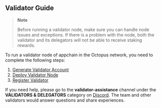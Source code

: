 ## Validator Guide

> **Note**
>
> Before running a validator node, make sure you can handle node issues and exceptions. If there is a problem with the node, both the validator and its delegators will not be able to receive staking rewards.

To run a validator node of appchain in the Octopus network, you need to complete the following steps:

1. [Generate Validator Account](./validator-generate-keys.md)
2. [Deploy Validator Node](./validator-deploy-manually.md)
3. [Register Validator](./validator-register-manually.md)

If you need help, please go to the **validator-assistance** channel under the **VALIDATORS & DELEGATORS** category on [Discord](https://discord.gg/6GTJBkZA9Q). The team and other validators would answer questions and share experiences.

